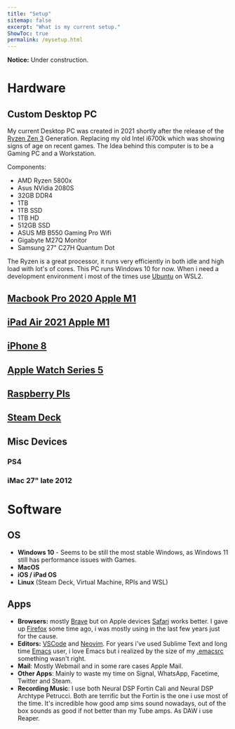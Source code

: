 ```yaml
---
title: "Setup"
sitemap: false
excerpt: "What is my current setup."
ShowToc: true
permalink: /mysetup.html
---
```


**Notice:** Under construction.


# Hardware

## Custom Desktop PC

My current Desktop PC was created in 2021 shortly after the release of the [Ryzen Zen 3](https://www.anandtech.com/show/16214/amd-zen-3-ryzen-deep-dive-review-5950x-5900x-5800x-and-5700x-tested) Generation. Replacing my old Intel i6700k which was showing signs of age on recent games.
The Idea behind this computer is to be a Gaming PC and a Workstation.

Components:

* AMD Ryzen 5800x
* Asus NVidia 2080S
* 32GB DDR4
* 1TB 
* 1TB SSD
* 1TB HD
* 512GB SSD
* ASUS MB B550 Gaming Pro Wifi
* Gigabyte M27Q Monitor
* Samsung 27" C27H Quantum Dot 

The Ryzen is a great processor, it runs very efficiently in both idle and high load with lot's of cores. This PC runs Windows 10 for now. When i need a development environment i most of the times use [Ubuntu](https://www.ubuntu.com/) on WSL2.

## [Macbook Pro 2020 Apple M1](https://www.apple.com/macbook-pro-13/)

## [iPad Air 2021 Apple M1](https://www.apple.com/ipad-air/)

## [iPhone 8](https://support.apple.com/kb/SP767?viewlocale=en_US)

## [Apple Watch Series 5](https://www.apple.com/newsroom/2019/09/apple-unveils-apple-watch-series-5/)

## [Raspberry PIs](https://www.raspberrypi.com)

## [Steam Deck](https://www.steamdeck.com/)

## Misc Devices

### PS4

### iMac 27" late 2012


# Software

## OS

* **Windows 10** - Seems to be still the most stable Windows, as Windows 11 still has performance issues with Games.
* **MacOS**
* **iOS / iPad OS**
* **Linux** (Steam Deck, Virtual Machine, RPIs and WSL) 

## Apps

* **Browsers:** mostly [Brave](https://www.brave.com/) but on Apple devices [Safari](https://www.apple.com/safari/) works better. I gave up [Firefox](https://www.mozilla.org/en-US/firefox/new/) some time ago, i was mostly using in the last few years just for the cause.
* **Editors:** [VSCode](https://code.visualstudio.com/) and [Neovim](https://neovim.io). For years i've used Sublime Text and long time [Emacs](https://www.gnu.org/software/emacs/) user, i love Emacs but i realized by the size of my [.emacsrc](https://github.com/lmedinas/emacsrc) something wasn't right.
* **Mail**: Mostly Webmail and in some rare cases Apple Mail.
* **Other Apps**: Mainly to waste my time on Signal, WhatsApp, Facetime, Twitter and Steam.
* **Recording Music**: I use both Neural DSP Fortin Cali and Neural DSP Archtype Petrucci. Both are terrific but the Fortin is the one i use most of the time. It's incredible how good amp sims sound nowadays, out of the box sounds as good if not better than my Tube amps. As DAW i use Reaper.


